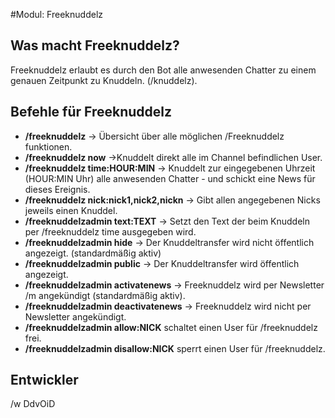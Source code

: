 #Modul: Freeknuddelz

## Was macht Freeknuddelz?
Freeknuddelz erlaubt es durch den Bot alle anwesenden Chatter zu einem genauen Zeitpunkt zu Knuddeln. (/knuddelz).


## Befehle für Freeknuddelz
* **/freeknuddelz** -> Übersicht über alle möglichen /Freeknuddelz funktionen.
* **/freeknuddelz now** ->Knuddelt direkt alle im Channel befindlichen User.
* **/freeknuddelz time:HOUR:MIN** -> Knuddelt zur eingegebenen Uhrzeit (HOUR:MIN Uhr) alle anwesenden Chatter - und schickt eine News für dieses Ereignis.
* **/freeknuddelz nick:nick1,nick2,nickn** -> Gibt allen angegebenen Nicks jeweils einen Knuddel.
* **/freeknuddelzadmin text:TEXT** -> Setzt den Text der beim Knuddeln per /freeknuddelz time ausgegeben wird.
* **/freeknuddelzadmin hide** -> Der Knuddeltransfer wird nicht öffentlich angezeigt. (standardmäßig aktiv)
* **/freeknuddelzadmin public** -> Der Knuddeltransfer wird öffentlich angezeigt.
* **/freeknuddelzadmin activatenews** -> Freeknuddelz wird per Newsletter /m angekündigt (standardmäßig aktiv).
* **/freeknuddelzadmin deactivatenews** -> Freeknuddelz wird nicht per Newsletter angekündigt.
* **/freeknuddelzadmin allow:NICK** schaltet einen User für /freeknuddelz frei.
* **/freeknuddelzadmin disallow:NICK** sperrt einen User für /freeknuddelz.

    
## Entwickler
/w DdvOiD